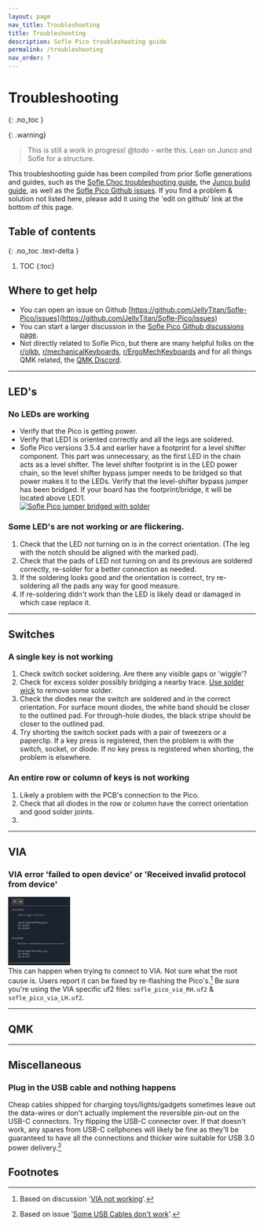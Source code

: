 ```yaml
---
layout: page
nav_title: Troubleshooting
title: Troubleshooting
description: Sofle Pico troubleshooting guide
permalink: /troubleshooting
nav_order: 7
---
```

# Troubleshooting
{: .no_toc }

{: .warning}
> This is still a work in progress!
> @todo - write this. Lean on Junco and Sofle for a structure.

This troubleshooting guide has been compiled from prior Sofle generations and guides, such as the [Sofle Choc troubleshooting guide](https://brianlow.notion.site/Troubleshooting-3633bac9a74b4f0298151b437c992e53), the [Junco build guide](https://github.com/daneski13/Junco?tab=readme-ov-file#troubleshooting), as well as the [Sofle Pico Github issues](https://github.com/JellyTitan/Sofle-Pico/issues). If you find a problem & solution not listed here, please add it using the 'edit on github' link at the bottom of this page.

## Table of contents
{: .no_toc .text-delta }

1. TOC
{:toc}

## Where to get help

* You can open an issue on Github [https://github.com/JellyTitan/Sofle-Pico/issues](https://github.com/JellyTitan/Sofle-Pico/issues)
* You can start a larger discussion in the [Sofle Pico Github discussions page](https://github.com/JellyTitan/Sofle-Pico/discussions).
* Not directly related to Sofle Pico, but there are many helpful folks on the [r/olkb](https://www.reddit.com/r/olkb/), [r/mechanicalKeyboards](https://www.reddit.com/r/MechanicalKeyboards/), [r/ErgoMechKeyboards](https://www.reddit.com/r/ErgoMechKeyboards/) and for all things QMK related, the [QMK Discord](https://discord.com/invite/fBGYurv). 

<hr>

## LED's 

### No LEDs are working
* Verify that the Pico is getting power.
* Verify that LED1 is oriented correctly and all the legs are soldered.
* Sofle Pico versions 3.5.4 and earlier have a footprint for a level shifter component. This part was unnecessary, as the first LED in the chain acts as a level shifter. The level shifter footprint is in the LED power chain, so the level shifter bypass jumper needs to be bridged so that power makes it to the LEDs. Verify that the level-shifter bypass jumper has been bridged. If your board has the footprint/bridge, it will be located above LED1. <br><a href="/images/build_guide_pico/sloppy_bypass_jumper.png"><img src="/images/build_guide_pico/sloppy_bypass_jumper.png" alt="Sofle Pico jumper bridged with solder" /></a>

### Some LED's are not working or are flickering.
1. Check that the LED not turning on is in the correct orientation. (The leg with the notch should be aligned with the marked pad).
1. Check that the pads of LED not turning on and its previous are soldered correctly, re-solder for a better connection as needed.
1. If the soldering looks good and the orientation is correct, try re-soldering all the pads any way for good measure.
1. If re-soldering didn't work than the LED is likely dead or damaged in which case replace it. 

<hr>

## Switches

### A single key is not working
1. Check switch socket soldering. Are there any visible gaps or 'wiggle'?
1. Check for excess solder possibly bridging a nearby trace. [Use solder wick](https://www.youtube.com/watch?v=Vou2xlJkuoU) to remove some solder. 
1. Check the diodes near the switch are soldered and in the correct orientation. For surface mount diodes, the white band should be closer to the outlined pad. For through-hole diodes, the black stripe should be closer to the outlined pad.
2. Try shorting the switch socket pads with a pair of tweezers or a paperclip. If a key press is registered, then the problem is with the switch, socket, or diode. If no key press is registered when shorting, the problem is elsewhere.

### An entire row or column of keys is not working
1. Likely a problem with the PCB's connection to the Pico.
1. Check that all diodes in the row or column have the correct orientation and good solder joints.
1. 

<hr>

## VIA

### VIA error 'failed to open device' or 'Received invalid protocol from device'
<img src="images/build_guide_pico/via_problems_undiagnosed.png" alt="via errors" width="25%"><br>This can happen when trying to connect to VIA. Not sure what the root cause is. Users report it can be fixed by re-flashing the Pico's.[^2] Be sure you're using the VIA specific uf2 files: `sofle_pico_via_RH.uf2` & `sofle_pico_via_LH.uf2`.

<hr>

## QMK

<hr>

## Miscellaneous

### Plug in the USB cable and nothing happens
Cheap cables shipped for charging toys/lights/gadgets sometimes leave out the data-wires or don't actually implement the reversible pin-out on the USB-C connectors. Try flipping the USB-C connecter over. If that doesn't work, any spares from USB-C cellphones will likely be fine as they'll be guaranteed to have all the connections and thicker wire suitable for USB 3.0 power delivery.[^1]

## Footnotes
[^1]: Based on issue '[Some USB Cables don't work](https://github.com/JellyTitan/Sofle-Pico/issues/14)'.
[^2]: Based on discussion '[VIA not working](https://github.com/JellyTitan/Sofle-Pico/discussions/18)'.